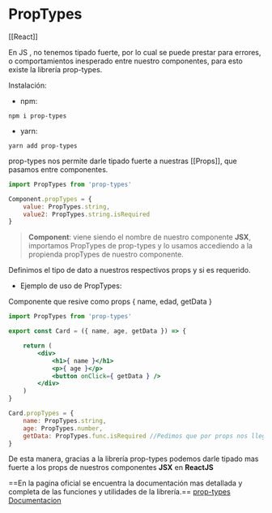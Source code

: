# PropTypes

[[React]]

En JS , no tenemos tipado fuerte, por lo cual se puede prestar para errores, o comportamientos inesperado entre nuestro componentes, para esto existe la librería prop-types.

Instalación:

- npm:
~~~
npm i prop-types
~~~

- yarn:
~~~
yarn add prop-types
~~~
prop-types nos permite darle tipado fuerte a nuestras [[Props]], que pasamos entre componentes.

~~~js
import PropTypes from 'prop-types'

Component.propTypes = {
	value: PropTypes.string,
	value2: PropTypes.string.isRequired
}
~~~
> **Component**: viene siendo el nombre de nuestro componente **JSX**, importamos PropTypes de prop-types y lo usamos accediendo a la propienda propTypes de nuestro componente.

Definimos el tipo de dato a nuestros respectivos props y si es requerido.

- Ejemplo de uso de PropTypes:

Componente <Card /> que resive como props { name, edad, getData }
~~~jsx
import PropTypes from 'prop-types'

export const Card = ({ name, age, getData }) => {

	return (
		<div>
			<h1>{ name }</h1>
			<p>{ age }</p>
			<button onClick={ getData } />
		</div>
	)
}

Card.propTypes = {
	name: PropTypes.string,
	age: PropTypes.number,
	getData: PropTypes.func.isRequired //Pedimos que por props nos llegeue esa propieda obligatoria mente y que sea de tipo func (function)
}
~~~

De esta manera, gracias a la librería prop-types podemos darle tipado mas fuerte a los props de nuestros componentes **JSX** en **ReactJS**

==En la pagina oficial se encuentra la documentación mas detallada y completa de las funciones y utilidades de la librería.==
[prop-types Documentacion](https://www.npmjs.com/package/prop-types)
